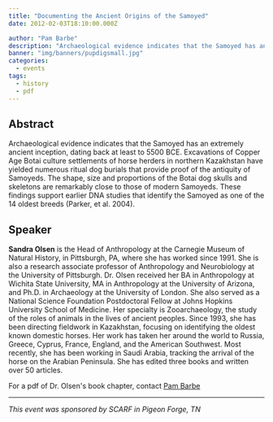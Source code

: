 ```yaml
---
title: "Documenting the Ancient Origins of the Samoyed"
date: 2012-02-03T18:10:00.000Z

author: "Pam Barbe"
description: "Archaeological evidence indicates that the Samoyed has an extremely ancient inception, dating back at least to 5500 BCE."
banner: "img/banners/pupdigsmall.jpg"
categories:
  - events
tags:
  - history
  - pdf
---
```


## Abstract

Archaeological evidence indicates that the Samoyed has an extremely ancient inception,
dating back at least to 5500 BCE.
Excavations of Copper Age Botai culture settlements of
horse herders in northern Kazakhstan have yielded numerous ritual dog burials that provide
proof of the antiquity of Samoyeds. The shape, size and proportions of the Botai dog skulls
and skeletons are remarkably close to those of modern Samoyeds. These findings support
earlier DNA studies that identify the Samoyed as one of the 14 oldest breeds (Parker, et al. 2004).

## Speaker

**Sandra Olsen** is the Head of Anthropology at the Carnegie Museum of Natural History, in Pittsburgh,
PA, where she has worked since 1991. She is also a research associate professor of Anthropology and
Neurobiology at the University of Pittsburgh. Dr. Olsen received her BA in Anthropology at Wichita
State University, MA in Anthropology at the University of Arizona, and Ph.D. in Archaeology at the
University of London. She also served as a National Science Foundation Postdoctoral Fellow at Johns
Hopkins University School of Medicine. Her specialty is Zooarchaeology, the study of the roles of
animals in the lives of ancient peoples. Since 1993, she has been directing fieldwork in Kazakhstan,
focusing on identifying the oldest known domestic horses. Her work has taken her around the world to
Russia, Greece, Cyprus, France, England, and the American Southwest. Most recently, she has been
working in Saudi Arabia, tracking the arrival of the horse on the Arabian Peninsula. She has edited
three books and written over 50 articles.

For a pdf of Dr. Olsen's book chapter, contact [Pam Barbe](mailto:pam.barbe@samoyedhealthfoundation.org)

-----

_This event was sponsored by SCARF in Pigeon Forge, TN_
